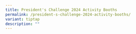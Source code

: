 ```yaml
---
title: President's Challenge 2024 Activity Booths
permalink: /president-s-challenge-2024-activity-booths/
variant: tiptap
description: ""
---
```

